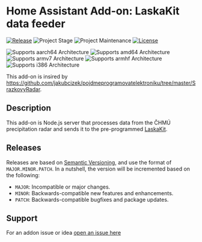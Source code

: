# Home Assistant Add-on: LaskaKit data feeder

[![Release][release-shield]][github-release]
![Project Stage][project-stage-shield]
![Project Maintenance][maintenance-shield]
[![License][license-shield]][license-url]

![Supports aarch64 Architecture][laskakit-data-feeder-aarch64-shield]
![Supports amd64 Architecture][laskakit-data-feeder-amd64-shield]
![Supports armv7 Architecture][laskakit-data-feeder-armv7-shield]
![Supports armhf Architecture][laskakit-data-feeder-armhf-shield]
![Supports i386 Architecture][laskakit-data-feeder-i386-shield]

This add-on is insired by <https://github.com/jakubcizek/pojdmeprogramovatelektroniku/tree/master/SrazkovyRadar>.

## Description

This add-on is Node.js server that processes data from the ČHMÚ precipitation radar and sends it to the pre-programmed [LaskaKit](https://www.laskakit.cz/laskakit-interaktivni-mapa-cr-ws2812b/).

## Releases

Releases are based on [Semantic Versioning][semver], and use the format
of ``MAJOR.MINOR.PATCH``. In a nutshell, the version will be incremented
based on the following:

- ``MAJOR``: Incompatible or major changes.
- ``MINOR``: Backwards-compatible new features and enhancements.
- ``PATCH``: Backwards-compatible bugfixes and package updates.

## Support

For an addon issue or idea [open an issue here][github-issue]

[maintenance-shield]: https://img.shields.io/maintenance/yes/2025.svg
[project-stage-shield]: https://img.shields.io/badge/project%20stage-production%20ready-brightgreen.svg
[release-shield]: https://img.shields.io/badge/version-0.0.3-blue.svg
[github-release]: https://github.com/radoslavirha/ha-addons/releases/tag/laskakit-data-feeder@0.0.3
[github-issue]: https://github.com/radoslavirha/ha-addons/issues
[license-shield]: https://img.shields.io/badge/License-MIT-yellow.svg
[license-url]: https://opensource.org/licenses/MIT
[semver]: http://semver.org/spec/v2.0.0.html
[laskakit-data-feeder-aarch64-shield]: https://img.shields.io/badge/aarch64-yes-green.svg
[laskakit-data-feeder-amd64-shield]: https://img.shields.io/badge/amd64-yes-green.svg
[laskakit-data-feeder-armhf-shield]: https://img.shields.io/badge/armhf-no-red.svg
[laskakit-data-feeder-armv7-shield]: https://img.shields.io/badge/armv7-yes-green.svg
[laskakit-data-feeder-i386-shield]: https://img.shields.io/badge/i386-no-red.svg
